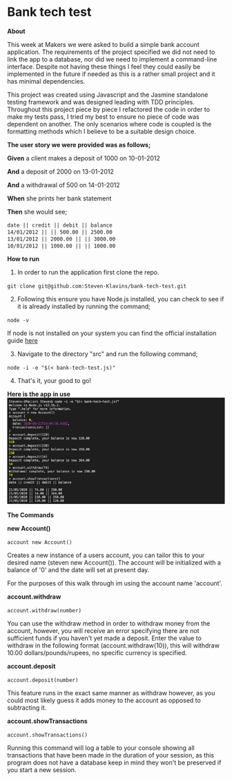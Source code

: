 # Bank tech test

**About**

This week at Makers we were asked to build a simple bank account application. The requirements of the project specified we did not need to link the app to a database, nor did we need to implement a command-line interface. Despite not having these things I feel they could easily be implemented in the future if needed as this is a rather small project and it has minimal dependencies.

This project was created using Javascript and the Jasmine standalone testing framework and was designed leading with TDD principles. Throughout this project piece by piece I refactored the code in order to make my tests pass, I tried my best to ensure no piece of code was dependent on another. The only scenarios where code is coupled is the formatting methods which I believe to be a suitable design choice.

**The user story we were provided was as follows;**

**Given** a client makes a deposit of 1000 on 10-01-2012

**And** a deposit of 2000 on 13-01-2012

**And** a withdrawal of 500 on 14-01-2012

**When** she prints her bank statement  

**Then** she would see;

```
date || credit || debit || balance
14/01/2012 || || 500.00 || 2500.00
13/01/2012 || 2000.00 || || 3000.00
10/01/2012 || 1000.00 || || 1000.00
```

**How to run**

1. In order to run the application first clone the repo.

`git clone git@github.com:Steven-Klavins/bank-tech-test.git`

2. Following this ensure you have Node.js installed, you can check to see if it is already installed by running the command;

`node -v`

If node is not installed on your system you can find the official installation guide [here](https://nodejs.org/en/)

3. Navigate to the directory "src" and run the following command;

`node -i -e "$(< bank-tech-test.js)"`

4. That's it, your good to go!

**Here is the app in use**
![](images/Screenshot.png)

**The Commands**

**new Account()**

`account new Account()`

Creates a new instance of a users account, you can tailor this to your desired name (steven new Account()). The account will be initialized with a balance of '0' and the date will set at present day.

For the purposes of this walk through im using the account name 'account'.

**account.withdraw**

`account.withdraw(number)`

You can use the withdraw method in order to withdraw money from the account, however, you will receive an error specifying there are not sufficient funds if you haven't yet made a deposit. Enter the value to withdraw in the following format (account.withdraw(10)), this will withdraw 10.00 dollars/pounds/rupees, no specific currency is specified.

**account.deposit**

`account.deposit(number)`

This feature runs in the exact same manner as withdraw however, as you could most likely guess it adds money to the account as opposed to subtracting it.

**account.showTransactions**

`account.showTransactions()`

Running this command will log a table to your console showing all transactions that have been made in the duration of your session, as this program does not have a database keep in mind they won't be preserved if you start a new session.
